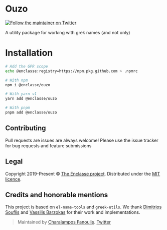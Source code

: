 # Ouzo

[![Follow the maintainer on Twitter](https://img.shields.io/twitter/follow/cfanoulis?label=Follow%20@cfanoulis&logo=twitter&colorB=1DA1F2&style=flat-square)](https://twitter.com/cfanoulis/follow)

A utility package for working with grek names (and not only)

# Installation
```bash
# Add the GPR scope
echo @enclasse:registry=https://npm.pkg.github.com > .npmrc

# With npm
npm i @enclasse/ouzo

# With yarn v1
yarn add @enclasse/ouzo

# With pnpm
pnpm add @enclasse/ouzo

```

## Contributing
Pull requests are issues are always welcome! Please use the issue tracker for bug requests and feature submissions

## Legal
Copyright 2019-Present © [The Enclasse project](https://github.com/enclasse). Distributed under the [MIT licence](LICENCE).

## Credits and honorable mentions
This project is based on `el-name-tools` and `greek-utils`. We thank [Dimitrios Souflis](https://github.com/dsouflis) and [Vassilis Barzokas](https://github.com/vbarzokas) for their work and implementations.

> Maintained by [Charalampos Fanoulis](https://github.com/cfanoulis). [Twitter](https://twitter.com/cfanoulis)

